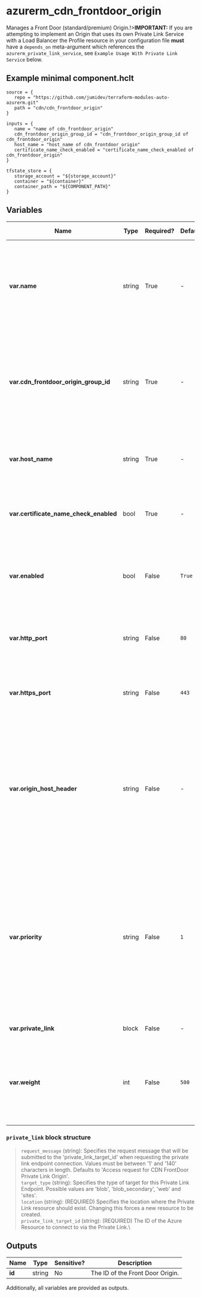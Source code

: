 # azurerm_cdn_frontdoor_origin

Manages a Front Door (standard/premium) Origin.!>**IMPORTANT:** If you are attempting to implement an Origin that uses its own Private Link Service with a Load Balancer the Profile resource in your configuration file **must** have a `depends_on` meta-argument which references the `azurerm_private_link_service`, see `Example Usage With Private Link Service` below.

## Example minimal component.hclt

```hcl
source = {
   repo = "https://github.com/jumidev/terraform-modules-auto-azurerm.git" 
   path = "cdn/cdn_frontdoor_origin" 
}

inputs = {
   name = "name of cdn_frontdoor_origin" 
   cdn_frontdoor_origin_group_id = "cdn_frontdoor_origin_group_id of cdn_frontdoor_origin" 
   host_name = "host_name of cdn_frontdoor_origin" 
   certificate_name_check_enabled = "certificate_name_check_enabled of cdn_frontdoor_origin" 
}

tfstate_store = {
   storage_account = "${storage_account}" 
   container = "${container}" 
   container_path = "${COMPONENT_PATH}" 
}

```

## Variables

| Name | Type | Required? |  Default  |  possible values |  Description |
| ---- | ---- | --------- |  ----------- | ----------- | ----------- |
| **var.name** | string | True | -  |  -  |  The name which should be used for this Front Door Origin. Changing this forces a new Front Door Origin to be created. | 
| **var.cdn_frontdoor_origin_group_id** | string | True | -  |  -  |  The ID of the Front Door Origin Group within which this Front Door Origin should exist. Changing this forces a new Front Door Origin to be created. | 
| **var.host_name** | string | True | -  |  -  |  The IPv4 address, IPv6 address or Domain name of the Origin. | 
| **var.certificate_name_check_enabled** | bool | True | -  |  -  |  Specifies whether certificate name checks are enabled for this origin. | 
| **var.enabled** | bool | False | `True`  |  `true`, `false`  |  Should the origin be enabled? Possible values are `true` or `false`. Defaults to `true`. | 
| **var.http_port** | string | False | `80`  |  -  |  The value of the HTTP port. Must be between `1` and `65535`. Defaults to `80`. | 
| **var.https_port** | string | False | `443`  |  -  |  The value of the HTTPS port. Must be between `1` and `65535`. Defaults to `443`. | 
| **var.origin_host_header** | string | False | -  |  -  |  The host header value (an IPv4 address, IPv6 address or Domain name) which is sent to the origin with each request. If unspecified the hostname from the request will be used. | 
| **var.priority** | string | False | `1`  |  -  |  Priority of origin in given origin group for load balancing. Higher priorities will not be used for load balancing if any lower priority origin is healthy. Must be between `1` and `5` (inclusive). Defaults to `1`. | 
| **var.private_link** | block | False | -  |  -  |  A `private_link` block. | 
| **var.weight** | int | False | `500`  |  -  |  The weight of the origin in a given origin group for load balancing. Must be between `1` and `1000`. Defaults to `500`. | 

### `private_link` block structure

> `request_message` (string): Specifies the request message that will be submitted to the 'private_link_target_id' when requesting the private link endpoint connection. Values must be between '1' and '140' characters in length. Defaults to 'Access request for CDN FrontDoor Private Link Origin'.\
> `target_type` (string): Specifies the type of target for this Private Link Endpoint. Possible values are 'blob', 'blob_secondary', 'web' and 'sites'.\
> `location` (string): (REQUIRED) Specifies the location where the Private Link resource should exist. Changing this forces a new resource to be created.\
> `private_link_target_id` (string): (REQUIRED) The ID of the Azure Resource to connect to via the Private Link.\



## Outputs

| Name | Type | Sensitive? | Description |
| ---- | ---- | --------- | --------- |
| **id** | string | No  | The ID of the Front Door Origin. | 

Additionally, all variables are provided as outputs.
